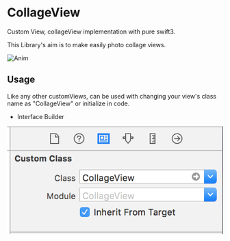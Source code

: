 # CollageView
Custom View, collageView implementation with pure swift3.

This Library's aim is to make easily photo collage views.

![Anim](https://github.com/ahmetkgunay/CollageView/blob/master/Gifs/collageView.gif)


## Usage

Like any other customViews, can be used with changing your view's class name as "CollageView" or initialize in code.

- Interface Builder

<p align="left">
<img src="Images/interfaceClassName.png" max-width="40%"/>
</p>
